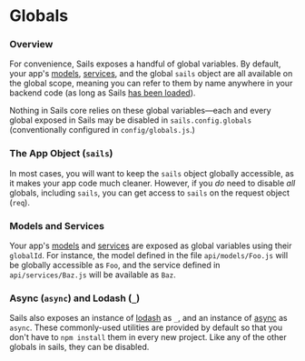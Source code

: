 # Globals
### Overview

For convenience, Sails exposes a handful of global variables.  By default, your app's [models](https://sailsjs.com/documentation/concepts/models-and-orm), [services](https://sailsjs.com/documentation/concepts/services), and the global `sails` object are all available on the global scope, meaning you can refer to them by name anywhere in your backend code (as long as Sails [has been loaded](https://github.com/balderdashy/sails/tree/master/lib/app)).

Nothing in Sails core relies on these global variables&mdash;each and every global exposed in Sails may be disabled in `sails.config.globals` (conventionally configured in `config/globals.js`.)


### The App Object (`sails`)
In most cases, you will want to keep the `sails` object globally accessible, as it makes your app code much cleaner.  However, if you _do_ need to disable _all_ globals, including `sails`, you can get access to `sails` on the request object (`req`).

### Models and Services
Your app's [models](https://sailsjs.com/documentation/concepts/models-and-orm) and [services](https://sailsjs.com/documentation/concepts/services) are exposed as global variables using their `globalId`.  For instance, the model defined in the file `api/models/Foo.js` will be globally accessible as `Foo`, and the service defined in `api/services/Baz.js` will be available as `Baz`.

### Async (`async`) and Lodash (`_`)
Sails also exposes an instance of [lodash](http://lodash.com) as `_`, and an instance of [async](https://github.com/caolan/async) as `async`.  These commonly-used utilities are provided by default so that you don't have to `npm install` them in every new project.  Like any of the other globals in sails, they can be disabled.



<docmeta name="displayName" value="Globals">
